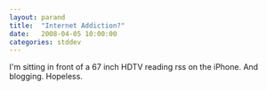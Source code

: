 ```yaml
---
layout: parand
title:  "Internet Addiction?"
date:   2008-04-05 10:00:00
categories: stddev
---
```

I'm sitting in front of a 67 inch HDTV reading rss on the iPhone. And blogging. Hopeless.
